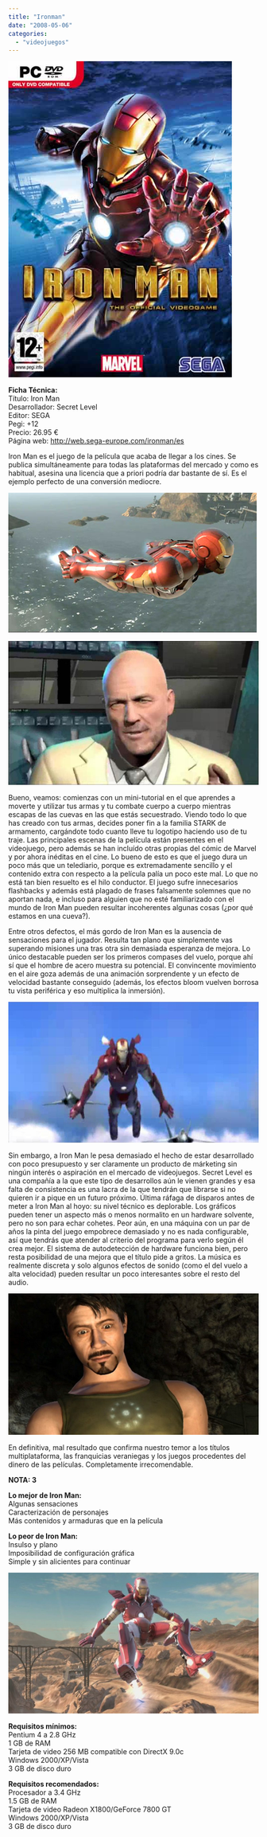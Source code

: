 ```yaml
---
title: "Ironman"
date: "2008-05-06"
categories: 
  - "videojuegos"
---
```


![](images/ironman.jpg)

**Ficha Técnica:**  
Título: Iron Man  
Desarrollador: Secret Level  
Editor: SEGA  
Pegi: +12  
Precio: 26.95 €  
Página web: http://web.sega-europe.com/ironman/es

Iron Man es el juego de la película que acaba de llegar a los cines. Se publica simultáneamente para todas las plataformas del mercado y como es habitual, asesina una licencia que a priori podría dar bastante de sí. Es el ejemplo perfecto de una conversión mediocre.

![](images/ironman-1.jpg)

![](images/ironman-2.jpg)

Bueno, veamos: comienzas con un mini-tutorial en el que aprendes a moverte y utilizar tus armas y tu combate cuerpo a cuerpo mientras escapas de las cuevas en las que estás secuestrado. Viendo todo lo que has creado con tus armas, decides poner fin a la familia STARK de armamento, cargándote todo cuanto lleve tu logotipo haciendo uso de tu traje. Las principales escenas de la película están presentes en el videojuego, pero además se han incluído otras propias del cómic de Marvel y por ahora inéditas en el cine. Lo bueno de esto es que el juego dura un poco más que un telediario, porque es extremadamente sencillo y el contenido extra con respecto a la película palía un poco este mal. Lo que no está tan bien resuelto es el hilo conductor. El juego sufre innecesarios flashbacks y además está plagado de frases falsamente solemnes que no aportan nada, e incluso para alguien que no esté familiarizado con el mundo de Iron Man pueden resultar incoherentes algunas cosas (¿por qué estamos en una cueva?).

Entre otros defectos, el más gordo de Iron Man es la ausencia de sensaciones para el jugador. Resulta tan plano que simplemente vas superando misiones una tras otra sin demasiada esperanza de mejora. Lo único destacable pueden ser los primeros compases del vuelo, porque ahí sí que el hombre de acero muestra su potencial. El convincente movimiento en el aire goza además de una animación sorprendente y un efecto de velocidad bastante conseguido (además, los efectos bloom vuelven borrosa tu vista periférica y eso multiplica la inmersión).

![](images/ironman-3.jpg)

Sin embargo, a Iron Man le pesa demasiado el hecho de estar desarrollado con poco presupuesto y ser claramente un producto de márketing sin ningún interés o aspiración en el mercado de videojuegos. Secret Level es una compañía a la que este tipo de desarrollos aún le vienen grandes y esa falta de consistencia es una lacra de la que tendrán que librarse si no quieren ir a pique en un futuro próximo. Última ráfaga de disparos antes de meter a Iron Man al hoyo: su nivel técnico es deplorable. Los gráficos pueden tener un aspecto más o menos normalito en un hardware solvente, pero no son para echar cohetes. Peor aún, en una máquina con un par de años la pinta del juego empobrece demasiado y no es nada configurable, así que tendrás que atender al criterio del programa para verlo según él crea mejor. El sistema de autodetección de hardware funciona bien, pero resta posibilidad de una mejora que el título pide a gritos. La música es realmente discreta y solo algunos efectos de sonido (como el del vuelo a alta velocidad) pueden resultar un poco interesantes sobre el resto del audio.

![](images/ironman-4.jpg)

En definitiva, mal resultado que confirma nuestro temor a los títulos multiplataforma, las franquicias veraniegas y los juegos procedentes del dinero de las películas. Completamente irrecomendable.

**NOTA: 3**

**Lo mejor de Iron Man:**  
Algunas sensaciones  
Caracterización de personajes  
Más contenidos y armaduras que en la película

**Lo peor de Iron Man:**  
Insulso y plano  
Imposibilidad de configuración gráfica  
Simple y sin alicientes para continuar

![](images/ironman-5.jpg)

**Requisitos mínimos:**  
Pentium 4 a 2.8 GHz  
1 GB de RAM  
Tarjeta de video 256 MB compatible con DirectX 9.0c  
Windows 2000/XP/Vista  
3 GB de disco duro

**Requisitos recomendados:**  
Procesador a 3.4 GHz  
1.5 GB de RAM  
Tarjeta de video Radeon X1800/GeForce 7800 GT  
Windows 2000/XP/Vista  
3 GB de disco duro